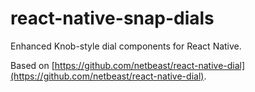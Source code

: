 # react-native-snap-dials

Enhanced Knob-style dial components for React Native.

Based on [https://github.com/netbeast/react-native-dial](https://github.com/netbeast/react-native-dial).
